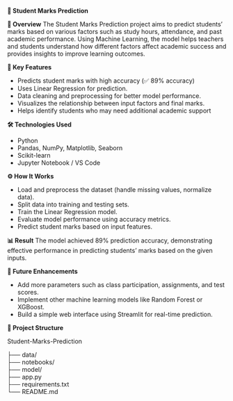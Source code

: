 **🎯 Student Marks Prediction**


**📘 Overview**
The Student Marks Prediction project aims to predict students’ marks based on various factors such as study hours, attendance, and past academic performance. Using Machine Learning, the model helps teachers and students understand how different factors affect academic success and provides insights to improve learning outcomes.


**🧠 Key Features**
- Predicts student marks with high accuracy (✅ 89% accuracy)
- Uses Linear Regression for prediction.
- Data cleaning and preprocessing for better model performance.
- Visualizes the relationship between input factors and final marks.
- Helps identify students who may need additional academic support


**🛠️ Technologies Used**
- Python
- Pandas, NumPy, Matplotlib, Seaborn
- Scikit-learn
- Jupyter Notebook / VS Code


**⚙️ How It Works**
- Load and preprocess the dataset (handle missing values, normalize data).
- Split data into training and testing sets.
- Train the Linear Regression model.
- Evaluate model performance using accuracy metrics.
- Predict student marks based on input features.


**📊 Result**
The model achieved 89% prediction accuracy, demonstrating effective performance in predicting students’ marks based on the given inputs.


**🚀 Future Enhancements**
- Add more parameters such as class participation, assignments, and test scores.
- Implement other machine learning models like Random Forest or XGBoost.
- Build a simple web interface using Streamlit for real-time prediction.


**📁 Project Structure**

Student-Marks-Prediction

├── data/                
├── notebooks/            
├── model/                
├── app.py                
├── requirements.txt    
└── README.md  


